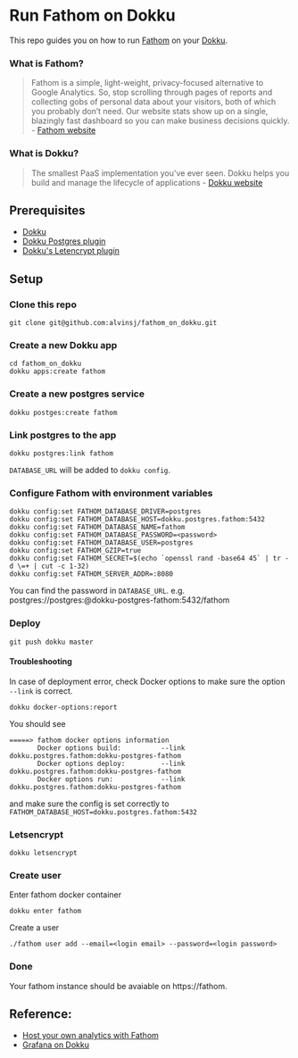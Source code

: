 # Run Fathom on Dokku

This repo guides you on how to run [Fathom](https://usefathom.com/) on your [Dokku](http://dokku.viewdocs.io/dokku/).

### What is Fathom?

> Fathom is a simple, light-weight, privacy-focused alternative to Google Analytics. So, stop scrolling through pages of reports and collecting gobs of personal data about your visitors, both of which you probably don’t need. Our website stats show up on a single, blazingly fast dashboard so you can make business decisions quickly. - [Fathom website](https://usefathom.com/)

### What is Dokku?

> The smallest PaaS implementation you've ever seen. Dokku helps you build and manage the lifecycle of applications - [Dokku website](http://dokku.viewdocs.io/dokku/)

## Prerequisites

- [Dokku](http://dokku.viewdocs.io/dokku/)
- [Dokku Postgres plugin](https://github.com/dokku/dokku-postgres)
- [Dokku's Letencrypt plugin](https://github.com/dokku/dokku-letsencrypt)

## Setup

### Clone this repo

```
git clone git@github.com:alvinsj/fathom_on_dokku.git
```

### Create a new Dokku app

```
cd fathom_on_dokku
dokku apps:create fathom
```

### Create a new postgres service

```
dokku postges:create fathom
```

### Link postgres to the app

```
dokku postgres:link fathom
```

`DATABASE_URL` will be added to `dokku config`.

### Configure Fathom with environment variables

```
dokku config:set FATHOM_DATABASE_DRIVER=postgres
dokku config:set FATHOM_DATABASE_HOST=dokku.postgres.fathom:5432
dokku config:set FATHOM_DATABASE_NAME=fathom
dokku config:set FATHOM_DATABASE_PASSWORD=<password>
dokku config:set FATHOM_DATABASE_USER=postgres
dokku config:set FATHOM_GZIP=true
dokku config:set FATHOM_SECRET=$(echo `openssl rand -base64 45` | tr -d \=+ | cut -c 1-32)
dokku config:set FATHOM_SERVER_ADDR=:8080
```

You can find the password in `DATABASE_URL`. e.g. postgres://postgres:<password>@dokku-postgres-fathom:5432/fathom

### Deploy

```
git push dokku master
```

#### Troubleshooting

In case of deployment error, check Docker options to make sure the option `--link` is correct.

```
dokku docker-options:report
```

You should see

```
=====> fathom docker options information
       Docker options build:          --link dokku.postgres.fathom:dokku-postgres-fathom
       Docker options deploy:         --link dokku.postgres.fathom:dokku-postgres-fathom
       Docker options run:            --link dokku.postgres.fathom:dokku-postgres-fathom
```

and make sure the config is set correctly to `FATHOM_DATABASE_HOST=dokku.postgres.fathom:5432`

### Letsencrypt

```
dokku letsencrypt
```

### Create user

Enter fathom docker container

```
dokku enter fathom
```

Create a user

```
./fathom user add --email=<login email> --password=<login password>
```

### Done

Your fathom instance should be avaiable on https://fathom.<your domain name>

## Reference:

- [Host your own analytics with Fathom](https://www.kn8.lt/blog/hosting-your-own-analytics-with-fathom/)
- [Grafana on Dokku](https://github.com/D1ceWard/grafana_on_dokku)
